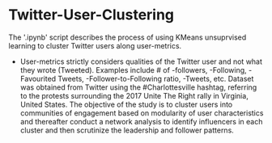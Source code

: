 # Twitter-User-Clustering
The '.ipynb' script describes the process of using KMeans unsuprvised learning to cluster Twitter users along user-metrics.
- User-metrics strictly considers qualities of the Twitter user and not what they wrote (Tweeted). Examples include # of 
    -followers, 
    -Following, 
    -Favourited Tweets, 
    -Follower-to-Following ratio, 
    -Tweets, etc. 
Dataset was obtained from Twitter using the #Charlottesville hashtag, referring to the protests surrounding the 2017 Unite The Right rally in Virginia, United States.
The objective of the study is to cluster users into communities of engagement based on modularity of user characteristics and thereafter conduct a network analysis to identify influencers in each cluster and then scrutinize the leadership and follower patterns.
